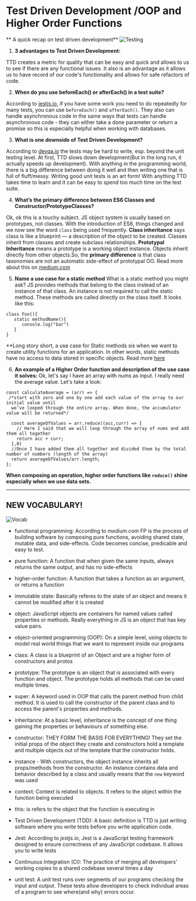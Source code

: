 # Test Driven Development /OOP and Higher Order Functions

** A quick recap on test driven development**
![Testing](https://media.giphy.com/media/ZY2DmHSTFpmmEH5STD/giphy.gif)

1. **3 advantages to Test Driven Development:**

TTD creates a metric for  quality that can be easy and quick and allows to us to see if there are any functional issues. It also is an advantage as it allows us to have record of our code's functionality and allows for safe refactors of code.


2. **When do you use beforeEach() or afterEach() in a test suite?**

According to [jestjs.io](https://jestjs.io/docs/en/setup-teardown), if you have some work you need to do repeatedly for many tests, you can use `beforeEach()` and `afterEach()`.  They also can handle asynchronous code in the same ways that tests can handle asynchronous code - they can either take a done parameter or return a promise so this is especially helpful when working with databases.

3. **What is one downside of Test Driven Development?**

 According to [devqa.io](https://devqa.io/pros-cons-test-driven-development/) the tests may be hard to write, esp. beyond the unit testing level. At first, TTD slows down development(But in the long run, it actually speeds up development). With anything in the programming world, there is a big difference between doing it well and then writing one that is full of fluff/messy.  Writing good unit tests is an art form! With anything TTD takes time to learn and it can be easy to spend too much time on the test suite.

4. **What’s the primary difference between ES6 Classes and Constructor/PrototypeClasses?**

Ok, ok this is a touchy subject. JS object system is usually based on prototypes, not classes. With the introduction of ES6, things changed and we now see the word `class` being used frequently. **Class inheritance** says class is like a blueprint — a description of the object to be created. Classes inherit from classes and create subclass relationships. **Prototypal Inheritance** means a prototype is a working object instance. Objects inherit directly from other objects.So, the **primary difference** is that class taxonomies are not an automatic side-effect of prototypal OO. Read more about this on [medium.com](https://medium.com/javascript-scene/master-the-javascript-interview-what-s-the-difference-between-class-prototypal-inheritance-e4cd0a7562e9)

5. **Name a use case for a static method**
What is a static method you might ask? JS provides methods that belong to the class instead of an instance of that class. An instance is not required to call the static method. These methods are called directly on the class itself. It looks like this:

```
class Foo(){
   static methodName(){
      console.log("bar")
   }
}
```
**Long story short, a use case for Static methods sis when we want to create utility functions for an application. In other words, static methods have no access to data stored in specific objects. Read more [here](https://medium.com/@yyang0903/static-objects-static-methods-in-es6-1c026dbb8bb1)

6. **An example of a Higher Order function and description of the use case it solves:**
Ok, let's say I have an array with nums as input. I really need the average value. Let's take a look:
```
const calculateAverage = (arr) => {
 /*start with zero and one by one add each value of the array to our initial value until
  we’ve looped through the entire array. When done, the accumulator value will be returned*/

  const averageOfValues = arr.reduce((acc,curr) => {
    // Here I said that we will loop through the array of nums and add them all together
    return acc + curr;
  },0)
  //Once I have added them all together and divided them by the total number of numbers (length of the array)
  return averageOfValues/arr.length;
};

```
**When composing an operation, higher order functions like `reduce()` shine especially when we use data sets.**

_________________________________________________

## NEW VOCABULARY!

![Vocab](https://media.giphy.com/media/3orieYwoZPWQ1myQ00/giphy.gif)

- functional programming: According to *medium.com* FP is the process of building software by composing pure functions, avoiding shared state, mutable data, and side-effects. Code becomes concise, predicable and easy to test.

- pure function: A function that when given the same inputs, always returns the same output, and
has no side-effects

- higher-order function: A function that takes a function as an argument, or returns a function

- immutable state: Basically referes to the state of an object and means it  cannot be modified after it is created

- object: JavaScript objects are containers for named values called properties or methods. Really everything in JS is an object that has key value pairs.

- object-oriented programming (OOP): On a simple level, using objects to model real world things that we want to represent inside our programs

- class: A class is a blueprint of an Object and are a higher form of constructors and protos

- prototype: The prototype is an object that is associated with every function and object. The prototype holds all methods that can be used multiple times.

- super: A keyword used in OOP that calls the parent method from child method. It is used to call the constructor of the parent class and to access the parent's properties and methods.

- inheritance: At a basic level, inheritance is the concept of one thing gaining the properties or behaviours of something else.

- constructor: THEY FORM THE BASIS FOR EVERYTHING! They set the initial props of the object they create and constructors hold a template and multiple objects out of the template that the constructor holds.

- instance - With constructors, the object instance inherits all props/methods from the constructor. An instance contains data and behavior described by a class and usually means that the `new` keyword was used

- context: Context is related to objects. It refers to the object within the function being executed

- this: is refers to the object that the function is executing in

- Test Driven Development (TDD): A basic definition is TTD is just writing software where you write tests before you write application code.

- Jest: According to *jestjs.io*, Jest is a JavaScript testing framework designed to ensure correctness of any JavaScript codebase. It allows you to write tests

- Continuous Integration (CI): The practice of merging all developers' working copies to a shared codebase several times a day

- unit test: A unit test runs over segments of our programs checking the input and output. These tests allow developers to check individual areas of a program to see where(and why) errors occur.
